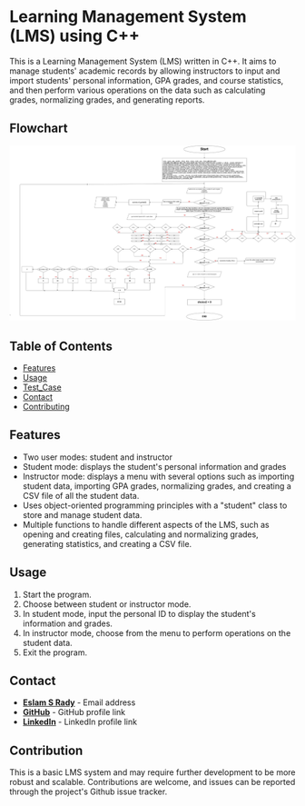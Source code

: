 # **Learning Management System (LMS) using C++**

This is a Learning Management System (LMS) written in C++. It aims to manage students' academic records by allowing instructors to input and import students' personal information, GPA grades, and course statistics, and then perform various operations on the data such as calculating grades, normalizing grades, and generating reports.
## **Flowchart**

![Flowchart](https://github.com/Esmtra/Learning-Management-System_-LMS-_C-/blob/main/Flow%20Chart.jpg "Flowchart")



## **Table of Contents**

- [Features](#Features)
- [Usage](#usage)
- [Test_Case](#Test_Case)
- [Contact](#Contact)
- [Contributing](#contributing)


## **Features**

- Two user modes: student and instructor
- Student mode: displays the student's personal information and grades
- Instructor mode: displays a menu with several options such as importing student data, importing GPA grades, normalizing grades, and creating a CSV file of all the student data.
- Uses object-oriented programming principles with a "student" class to store and manage student data.
- Multiple functions to handle different aspects of the LMS, such as opening and creating files, calculating and normalizing grades, generating statistics, and creating a CSV file.


## **Usage**
1. Start the program.
2. Choose between student or instructor mode.
3. In student mode, input the personal ID to display the student's information and grades.
4. In instructor mode, choose from the menu to perform operations on the student data.
5. Exit the program.


## **Contact**

- **[Eslam S Rady](mailto:Eselmtrawy@gmail.com)** - Email address
- **[GitHub](https://github.com/Esmtra)** - GitHub profile link
- **[LinkedIn](https://www.linkedin.com/in/eslam-mtra-1714201b7/)** - LinkedIn profile link


## **Contribution**
This is a basic LMS system and may require further development to be more robust and scalable. Contributions are welcome, and issues can be reported through the project's Github issue tracker.
